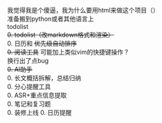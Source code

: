我觉得我是个傻逼，我为什么要用html来做这个项目（）  
准备搬到python或者其他语言上  
todolist  
~~0. todolist（改markdown格式和渲染）~~  
0. 日历和 ~~优先级自动排序~~  
~~0. 阅读工具~~ 可能加上类似vim的快捷键操作？  
换行出了点bug  
~~0. AI助手~~  
0. 长文概括拆解，总结归纳  
0. 分心提醒工具  
0. ASR+重点信息提取  
0. 笔记和复习题  
0. 装修上线
0. 日历提醒

